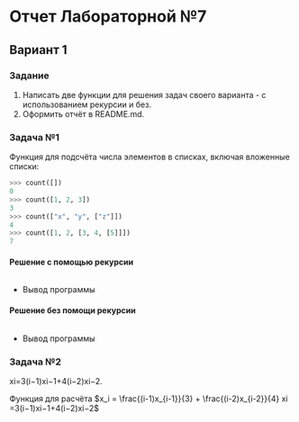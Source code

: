 # Отчет Лабораторной №7
## Вариант 1
### Задание 
1. Написать две функции для решения задач своего варианта - с использованием рекурсии и без.
2. Оформить отчёт в README.md.

### Задача №1
   Функция для подсчёта числа элементов в списках, включая вложенные списки:
```py
>>> count([])
0
>>> count([1, 2, 3])
3
>>> count(["x", "y", ["z"]])
4
>>> count([1, 2, [3, 4, [5]]])
7
```
#### Решение с помощью рекурсии 
```py
```
- Вывод программы
  
#### Решение без помощи рекурсии 
```py
```
- Вывод программы 

### Задача №2
xi​=3(i−1)xi−1​​+4(i−2)xi−2​​.

Функция для расчёта $x_i = \frac{(i-1)x_{i-1}}{3} + \frac{(i-2)x_{i-2}}{4} xi​=3(i−1)xi−1​​+4(i−2)xi−2​​$
